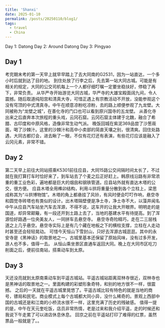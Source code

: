 ```yaml
---
title: 'Shanxi'
date: 2025-01-10
permalink: /posts/20250110/blog1/
tags:
  - travel
  - China
---
```


Day 1: Datong
Day 2: Around Datong
Day 3: Pingyao

Day 1
------
考完期末考的第一天早上就早早踏上了去大同南的G2531，因为一站直达，一个多小时后就到达了目的地。
到住处放了行李之后，先去第一站大同古城。可能是有相关的规定，大同的公交司机每上一个人都仔细叮嘱一定要坐稳扶好，停稳了再下，非常负责。
从华严寺开始游览大同古城，华严寺的大雄宝殿面阔九间，令人震撼。随后取道纯阳宫和清真大寺，可惜正遇上有宗教活动不开放，没能参观这个没有穹顶的中式清真寺。中午在顺意凉粉吃凉粉，去的路上顺便参观了九龙壁。大同被称为“龙壁之城”，在善化寺的门口也可以看到原兴国寺的五龙壁。
从善化寺出来之后直奔本次旅程的重头戏，云冈石窟。云冈石窟主体建于北魏，融合了希腊、古印度和中原风格，造像非常生动气派。
晚饭回城在紫泥369品尝了沙葱莜面，喝了沙棘汁。这里的沙棘汁和高中小卖部的简直天壤之别，很清爽。回住处路遇，大同古都灯会，进去瞅了一眼，不仅有花灯还有表演，有些花灯应该是融入了云冈元素，非常不错。

Day 2
------
第二天早上前往大同站搭乘K5301前往应县，大同15路公交间隔时间太长了，不过就在我打算打车时恰好来了，到车站去了个麦之后正好赶上。韩原线沿路有非常浓重的重工业色彩，遍地都是巨大的烟囱和钢铁管道。应县站外就有直达木塔的公交，很方便。
应县木塔全用榫卯结构，利用斗拱将重量分散到各个立柱上，梁思成称其为“斗拱博物馆”。木塔的角上都悬挂了风铃，有风时便会叮叮作响，悬空寺和圆觉寺砖塔也有类似的设计。出木塔隔壁便是净土寺，净土寺不大，以藻井闻名
中午从应县汽车站坐汽车去浑源，不得不说，这车开的让我大开眼界。明明走的是国道，却异常颠簸，有一段还开到土路上去了，当地的基建水平有待提高。到了浑源恰好路遇一位央美友人，一同拼车去悬空寺。
悬空寺奇险精巧，走在二三层栈道之上几乎悬空。悬空寺实际上是有几个藏在地板之下的横柱支撑，立柱在人走动时甚至还会轻轻晃动。
可惜今天恒山下雪封山，只好去浑源古城逛逛。其中的永安寺是《黑神话》的取景地之一。古城里基本还保留了原始风味，没有过多开发，游人也不多，值得一去。
从恒山乘坐景区直通车返回大同。晚上在大同市区吃刀削面之后，便前往南站，搭乘动车到太原。

Day 3
------
天还没亮就到太原南乘动车到平遥古城站。平遥古城站距离双林寺很近，双林寺也是黑神话的取景地之一。里面构建的彩塑形象奇特，和别的地方很不一样，很震撼。
之后的一天就在平遥古城里晃悠了。平遥古城比较有特色的就是当地的商号，镖局和民宅。商业模式上每个古城都大同小异，没什么稀奇的。景观上西部中国的古城还是和江南的小桥流水很不一样，这里充满了历史的残破感。
值得一提的是，中午在天元奎吃饭，店员非常热情，老是过来和我介绍平遥，走的时候还和我说下午走累了可以进店休息休息。
回京之前在平遥站打印了难得的红票，虽然票品一般就是了。。
